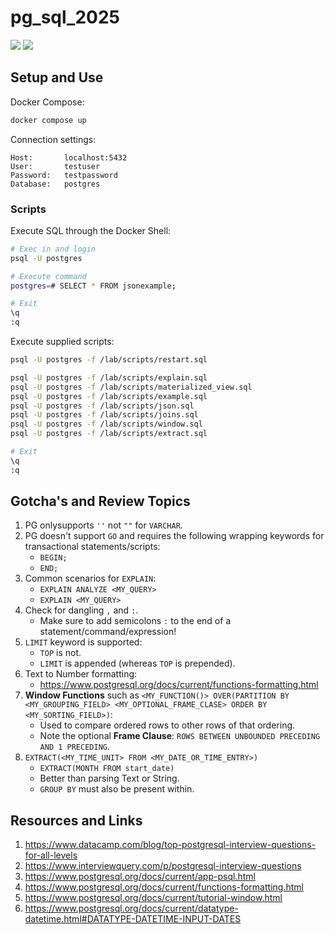 # pg_sql_2025

[![](https://img.shields.io/badge/Docker-blue.svg)](https://www.docker.com/) [![](https://img.shields.io/badge/Postgres-16.2-lightblue.svg)](https://hub.docker.com/_/postgres)

## Setup and Use

Docker Compose:
```bash
docker compose up
```

Connection settings:
```
Host:       localhost:5432
User:       testuser
Password:   testpassword
Database:   postgres
```

### Scripts

Execute SQL through the Docker Shell:

```bash
# Exec in and login
psql -U postgres

# Execute command
postgres=# SELECT * FROM jsonexample;

# Exit
\q
:q 
```

Execute supplied scripts:
```bash
psql -U postgres -f /lab/scripts/restart.sql
```

```bash
psql -U postgres -f /lab/scripts/explain.sql
psql -U postgres -f /lab/scripts/materialized_view.sql
psql -U postgres -f /lab/scripts/example.sql
psql -U postgres -f /lab/scripts/json.sql
psql -U postgres -f /lab/scripts/joins.sql
psql -U postgres -f /lab/scripts/window.sql
psql -U postgres -f /lab/scripts/extract.sql

# Exit
\q
:q
```

## Gotcha's and Review Topics

1. PG onlysupports `''` not `""` for `VARCHAR`.
2. PG doesn't support `GO` and requires the following wrapping keywords for transactional statements/scripts:
   * `BEGIN;`
   * `END;`
3. Common scenarios for `EXPLAIN`:
   * `EXPLAIN ANALYZE <MY_QUERY>` 
   * `EXPLAIN <MY_QUERY>`
4. Check for dangling `,` and `:`. 
   * Make sure to add semicolons `:` to the end of a statement/command/expression!
5. `LIMIT` keyword is supported:
   * `TOP` is not.
   * `LIMIT` is appended (whereas `TOP` is prepended).
6. Text to Number formatting:
   * https://www.postgresql.org/docs/current/functions-formatting.html
7. **Window Functions** such as `<MY_FUNCTION()> OVER(PARTITION BY <MY_GROUPING_FIELD> <MY_OPTIONAL_FRAME_CLASE> ORDER BY <MY_SORTING_FIELD>)`:
   * Used to compare ordered rows to other rows of that ordering.
   * Note the optional **Frame Clause**: `ROWS BETWEEN UNBOUNDED PRECEDING AND 1 PRECEDING`.
8. `EXTRACT(<MY_TIME_UNIT> FROM <MY_DATE_OR_TIME_ENTRY>)`
   *  `EXTRACT(MONTH FROM start_date)`
   *  Better than parsing Text or String.
   * `GROUP BY` must also be present within.

## Resources and Links

1. https://www.datacamp.com/blog/top-postgresql-interview-questions-for-all-levels
2. https://www.interviewquery.com/p/postgresql-interview-questions
3. https://www.postgresql.org/docs/current/app-psql.html
4. https://www.postgresql.org/docs/current/functions-formatting.html
5. https://www.postgresql.org/docs/current/tutorial-window.html
6. https://www.postgresql.org/docs/current/datatype-datetime.html#DATATYPE-DATETIME-INPUT-DATES